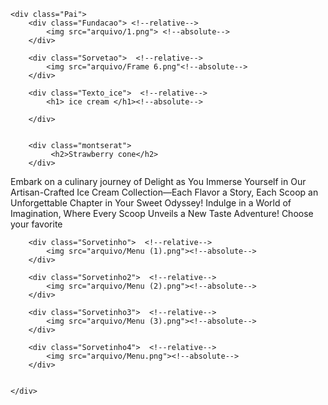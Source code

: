 <!DOCTYPE html>
<html lang="pt-br">
<head>
    <meta charset="UTF-8">
    <meta name="viewport" content="width=device-width, initial-scale=1.0">
    <title>Figma</title>
    <link rel="stylesheet" href="style.css">
</head>
<body>

    <div class="Pai">
        <div class="Fundacao"> <!--relative-->
            <img src="arquivo/1.png"> <!--absolute-->
        </div>

        <div class="Sorvetao">  <!--relative-->
            <img src="arquivo/Frame 6.png"<!--absolute-->
        </div> 

        <div class="Texto_ice">  <!--relative-->
            <h1> ice cream </h1><!--absolute-->

        </div>


        <div class="montserat">
             <h2>Strawberry cone</h2>
        </div>

<div class="montserat2">

<p>Embark on a culinary journey of Delight as You Immerse Yourself in Our Artisan-Crafted Ice Cream Collection—Each Flavor a Story, Each Scoop an Unforgettable Chapter in Your Sweet Odyssey! Indulge in a World of Imagination, Where Every Scoop Unveils a New Taste Adventure! Choose your favorite</p>

</div>
<!-- 
        <div class="Sorvetinho">
            <img src="Arquivo/Pequeno rosa.png">
        </div>

        <div class="Sorvetinho2">
            <img src="Arquivo/Pequeno azul.png">
        </div>

        <div class="Sorvetinho3">
            <img src="Arquivo/Pequeno cho.png">
        </div>
    
        <div class="Sorvetinho4">
            <img src="Arquivo/Pequeno.png">
        </div> -->

<!-- 
        <div class="teste">
            <img class="1" src="Arquivo/Pequeno rosa.png">
            <img class="2"  src="Arquivo/Pequeno azul.png">
            <img class="3"  src="Arquivo/Pequeno cho.png">
            <img class="4"  src="Arquivo/Pequeno.png">
            
        </div> -->




        <div class="Sorvetinho">  <!--relative-->
            <img src="arquivo/Menu (1).png"><!--absolute-->
        </div> 

        <div class="Sorvetinho2">  <!--relative-->
            <img src="arquivo/Menu (2).png"><!--absolute-->
        </div> 

        <div class="Sorvetinho3">  <!--relative-->
            <img src="arquivo/Menu (3).png"><!--absolute-->
        </div>
        
        <div class="Sorvetinho4">  <!--relative-->
            <img src="arquivo/Menu.png"><!--absolute-->
        </div>

        
    </div>
</body>
</html>

